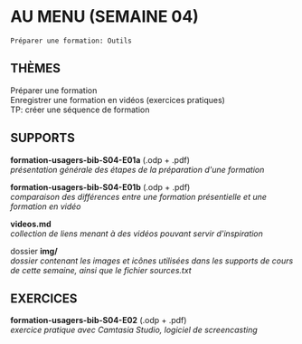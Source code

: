 # AU MENU (SEMAINE 04)

`Préparer une formation: Outils`

## THÈMES
Préparer une formation<br/>
Enregistrer une formation en vidéos (exercices pratiques)<br/>
TP: créer une séquence de formation<br/>

## SUPPORTS
**formation-usagers-bib-S04-E01a** (.odp + .pdf)<br/>
*présentation générale des étapes de la préparation d'une formation*

**formation-usagers-bib-S04-E01b** (.odp + .pdf)<br/>
*comparaison des différences entre une formation présentielle et une formation en vidéo*

**videos.md**<br/>
*collection de liens menant à des vidéos pouvant servir d'inspiration*

dossier **img/**<br/>
*dossier contenant les images et icônes utilisées dans les supports de cours de cette semaine, ainsi que le fichier sources.txt*

## EXERCICES
**formation-usagers-bib-S04-E02** (.odp + .pdf)<br/>
*exercice pratique avec Camtasia Studio, logiciel de screencasting*
